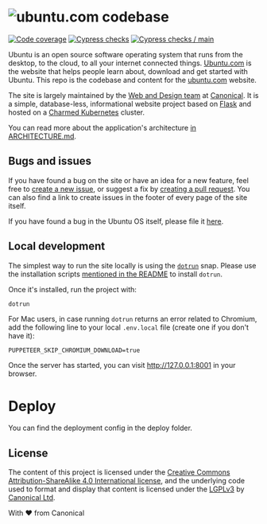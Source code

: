 # ![ubuntu](https://assets.ubuntu.com/v1/9f61b97f-logo-ubuntu.svg "Ubuntu").com codebase

[![Code coverage](https://codecov.io/gh/canonical-web-and-design/ubuntu.com/branch/master/graph/badge.svg)](https://codecov.io/gh/canonical-web-and-design/ubuntu.com)
[![Cypress checks](https://github.com/canonical-web-and-design/ubuntu.com/workflows/Cypress%20checks/badge.svg)](https://github.com/canonical-web-and-design/ubuntu.com/actions?query=workflow%3A%22Cypress+checks%22)
[![Cypress checks / main](https://github.com/canonical-web-and-design/ubuntu.com/workflows/Cypress%20main%20checks/badge.svg)](https://github.com/canonical-web-and-design/ubuntu.com/actions/workflows/cypress-main.yaml?query=workflow%3A%22Cypress+checks%22)

Ubuntu is an open source software operating system that runs from the desktop, to the cloud, to all your internet connected things. [Ubuntu.com](https://ubuntu.com) is the website that helps people learn about, download and get started with Ubuntu. This repo is the codebase and content for the [ubuntu.com](https://ubuntu.com) website.

The site is largely maintained by the [Web and Design team](https://ubuntu.com/blog/topics/design) at [Canonical](https://www.canonical.com). It is a simple, database-less, informational website project based on [Flask](https://flask.palletsprojects.com/en/1.1.x/) and hosted on a [Charmed Kubernetes](https://ubuntu.com/kubernetes) cluster.

You can read more about the application's architecture [in ARCHITECTURE.md](ARCHITECTURE.md).

## Bugs and issues

If you have found a bug on the site or have an idea for a new feature, feel free to [create a new issue](https://github.com/canonical-web-and-design/ubuntu.com/issues/new), or suggest a fix by [creating a pull request](https://help.github.com/articles/creating-a-pull-request/). You can also find a link to create issues in the footer of every page of the site itself.

If you have found a bug in the Ubuntu OS itself, please file it [here](https://bugs.launchpad.net/ubuntu/).

## Local development

The simplest way to run the site locally is using the [`dotrun`](https://github.com/canonical-web-and-design/dotrun/) snap. Please use the installation scripts [mentioned in the README](https://github.com/canonical-web-and-design/dotrun/blob/main/README.md#installation) to install `dotrun`.

Once it's installed, run the project with:

```bash
dotrun
```

For Mac users, in case running `dotrun` returns an error related to Chromium, add the following line to your local `.env.local` file (create one if you don't have it):

```
PUPPETEER_SKIP_CHROMIUM_DOWNLOAD=true
```

Once the server has started, you can visit <http://127.0.0.1:8001> in your browser.

# Deploy

You can find the deployment config in the deploy folder.

## License

The content of this project is licensed under the [Creative Commons Attribution-ShareAlike 4.0 International license](https://creativecommons.org/licenses/by-sa/4.0/), and the underlying code used to format and display that content is licensed under the [LGPLv3](http://opensource.org/licenses/lgpl-3.0.html) by [Canonical Ltd](http://www.canonical.com/).

With ♥ from Canonical
